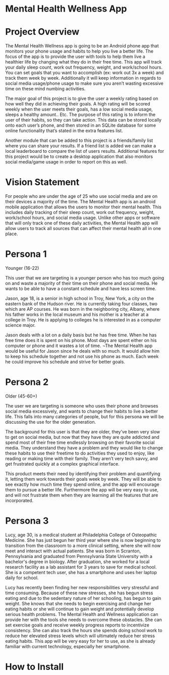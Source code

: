 # Mental Health Wellness App   

# Project Overview    

The Mental Health Wellness app is going to be an Android phone app that monitors your phone usage and habits to help you live a better life. The focus of the app is to provide the user with tools to help them live a healthier life by changing what they do in their free time. This app will track your daily sleep count, work out frequency, weight, and work/school hours. You can set goals that you want to accomplish (ex: work out 3x a week) and track them week by week. Additionally it will keep information in regards to social media usage/phone usage to make sure you aren’t wasting excessive time on these mind numbing activities.  

The major goal of this project is to give the user a weekly rating based on how well they did in achieving their goals. A high rating will be scored weekly when the user meets their goals, has a low social media usage, sleeps a healthy amount.. Etc. The purpose of this rating is to inform the user of their habits, so they can take action. This data can be stored locally onto each user’s phone, and then stored in an SQLite database for some online functionality that’s stated in the extra features list.   

Another module that can be added to this project is a friends/family list where you can share your results. If a friend list is added we can make a local leaderboard to compare the list of users results. Additional features for this project would be to create a desktop application that also monitors social media/game usage in order to report on this as well.   


# Vision Statement    

For people who are under the age of 25 who use social media and are on their devices a majority of the time. The Mental Health app is an android mobile application that allows the users to monitor their mental health. This includes daily tracking of their sleep count, work out frequency, weight, work/school hours, and social media usage. Unlike other apps or software that will only track one of these daily activities, the Mental Health app will allow users to track all sources that can affect their mental health all in one place.

# Persona 1    
Younger (16-22)

This user that we are targeting is a younger person who has too much going on and waste a majority of their time on their phone and social media. He wants to be able to have a constant schedule and have less screen time.

Jason, age 18, is a senior in high school in Troy, New York,  a city on the eastern bank of the Hudson river. He is currently taking four classes, two which are AP courses. He was born in the neighboring city, Albany, where his father works in the local museum and his mother is a teacher at a college in Troy. He is applying to colleges he is interested in as a computer science major.

Jason deals with a lot on a daily basis but he has free time. When he has free time does it is spent on his phone. Most days are spent either on his computer or phone and it wastes a lot of time. ¬The Mental Health app would be useful for Jason since he deals with so much. It would allow him to keep his schedule together and not use his phone as much. Each week he could improve his schedule and strive for better goals.


# Persona 2    
Older (45-60+)

The user we are targeting is someone who uses their phone and browses social media excessively, and wants to change their habits to live a better life. This falls into many categories of people, but for this persona we will be discussing the use for the older generation.

The background for this user is that they are older, they’ve been very slow to get on social media, but now that they have they are quite addicted and spend most of their free time endlessly browsing on their favorite social media. They understand they have a problem and they would like to change these habits to use their freetime to do activities they used to enjoy, like reading or making time with their family. They aren’t very tech savvy, and get frustrated quickly at a complex graphical interface.

This product meets their need by identifying their problem and quantifying it, letting them work towards their goals week by week. They will be able to see exactly how much time they spend online, and the app will encourage them to pursue a better life. Furthermore the app will be very easy to use, and will not frustrate them when they are learning all the features that are incorporated.

# Persona 3   
Lucy, age 30, is a medical student at Philadelphia College of Osteopathic Medicine. She has just begun her third year where she is now beginning to transition from the classroom to a more clinical setting, where she will now meet and interact with actual patients. She was born in Scranton, Pennsylvania and graduated from Pennsylvania State University with a bachelor's degree in biology. After graduation, she worked for a local research facility as a lab assistant for 3 years to save for medical school. She is a competent tech user, she has a smartphone and uses her laptop daily for school.

Lucy has recently been finding her new responsibilities very stressful and time consuming. Because of these new stresses, she has begun stress eating and due to the sedentary nature of her schooling, has begun to gain weight. She knows that she needs to begin exercising and change her eating habits or she will continue to gain weight and potentially develop serious health problems. The Mental Health and Wellness application can provide her with the tools she needs to overcome these obstacles. She can set exercise goals and receive weekly progress reports to incentivize consistency. She can also track the hours she spends doing school work to reduce her elevated stress levels which will ultimately reduce her stress eating habits. This app will be very easy for her to use, as she is already familiar with current technology, especially her smartphone. 



# How to Install


